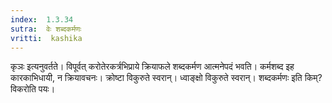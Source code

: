 ```yaml
---
index:  1.3.34
sutra:  वेः शब्दकर्मणः
vritti:  kashika 
---
```


कृञः इत्यनुवर्तते। विपूर्वत् करोतेरकर्त्रभिप्राये क्रियाफले शब्दकर्मण आत्मनेपदं भवति। कर्मशब्द इह कारकाभिधायी, न क्रियावचनः। क्रोष्टा विकुरुते स्वरान्। ध्वाङ्क्षो विकुरुते स्वरान्। शब्दकर्मणः इति किम्? विकरोति पयः।

